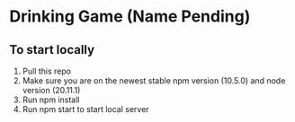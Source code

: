 # Drinking Game (Name Pending)

## To start locally
1. Pull this repo
2. Make sure you are on the newest stable npm version (10.5.0) and node version (20.11.1)
3. Run npm install
4. Run npm start to start local server
